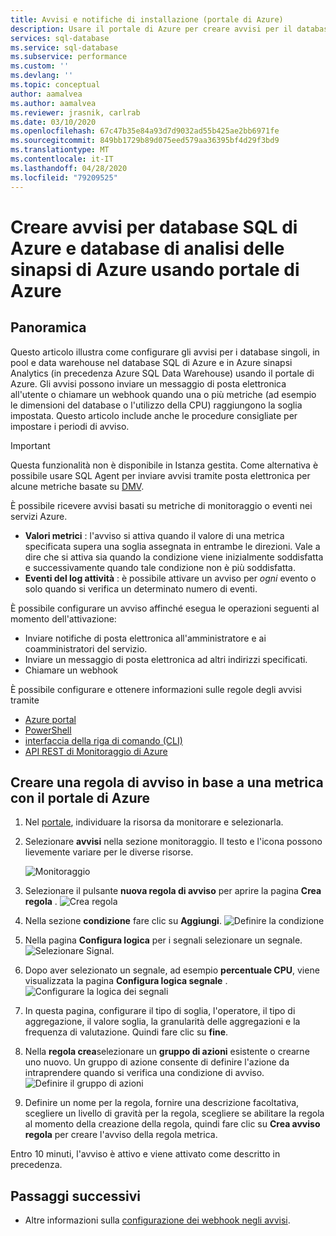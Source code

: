 ```yaml
---
title: Avvisi e notifiche di installazione (portale di Azure)
description: Usare il portale di Azure per creare avvisi per il database SQL in grado di attivare notifiche o eventi di automazione quando vengono soddisfatte le condizioni specificate.
services: sql-database
ms.service: sql-database
ms.subservice: performance
ms.custom: ''
ms.devlang: ''
ms.topic: conceptual
author: aamalvea
ms.author: aamalvea
ms.reviewer: jrasnik, carlrab
ms.date: 03/10/2020
ms.openlocfilehash: 67c47b35e84a93d7d9032ad55b425ae2bb6971fe
ms.sourcegitcommit: 849bb1729b89d075eed579aa36395bf4d29f3bd9
ms.translationtype: MT
ms.contentlocale: it-IT
ms.lasthandoff: 04/28/2020
ms.locfileid: "79209525"
---
```

# <a name="create-alerts-for-azure-sql-database-and-azure-synapse-analytics-databases-using-azure-portal"></a>Creare avvisi per database SQL di Azure e database di analisi delle sinapsi di Azure usando portale di Azure

## <a name="overview"></a>Panoramica

Questo articolo illustra come configurare gli avvisi per i database singoli, in pool e data warehouse nel database SQL di Azure e in Azure sinapsi Analytics (in precedenza Azure SQL Data Warehouse) usando il portale di Azure. Gli avvisi possono inviare un messaggio di posta elettronica all'utente o chiamare un webhook quando una o più metriche (ad esempio le dimensioni del database o l'utilizzo della CPU) raggiungono la soglia impostata. Questo articolo include anche le procedure consigliate per impostare i periodi di avviso.

> [!IMPORTANT]
> Questa funzionalità non è disponibile in Istanza gestita. Come alternativa è possibile usare SQL Agent per inviare avvisi tramite posta elettronica per alcune metriche basate su [DMV](https://docs.microsoft.com/sql/relational-databases/system-dynamic-management-views/system-dynamic-management-views).

È possibile ricevere avvisi basati su metriche di monitoraggio o eventi nei servizi Azure.

* **Valori metrici** : l'avviso si attiva quando il valore di una metrica specificata supera una soglia assegnata in entrambe le direzioni. Vale a dire che si attiva sia quando la condizione viene inizialmente soddisfatta e successivamente quando tale condizione non è più soddisfatta.
* **Eventi del log attività** : è possibile attivare un avviso per *ogni* evento o solo quando si verifica un determinato numero di eventi.

È possibile configurare un avviso affinché esegua le operazioni seguenti al momento dell'attivazione:

* Inviare notifiche di posta elettronica all'amministratore e ai coamministratori del servizio.
* Inviare un messaggio di posta elettronica ad altri indirizzi specificati.
* Chiamare un webhook

È possibile configurare e ottenere informazioni sulle regole degli avvisi tramite

* [Azure portal](../monitoring-and-diagnostics/insights-alerts-portal.md)
* [PowerShell](../azure-monitor/platform/alerts-classic-portal.md)
* [interfaccia della riga di comando (CLI)](../azure-monitor/platform/alerts-classic-portal.md)
* [API REST di Monitoraggio di Azure](https://msdn.microsoft.com/library/azure/dn931945.aspx)

## <a name="create-an-alert-rule-on-a-metric-with-the-azure-portal"></a>Creare una regola di avviso in base a una metrica con il portale di Azure

1. Nel [portale](https://portal.azure.com/), individuare la risorsa da monitorare e selezionarla.
2. Selezionare **avvisi** nella sezione monitoraggio. Il testo e l'icona possono lievemente variare per le diverse risorse.  

   ![Monitoraggio](media/sql-database-insights-alerts-portal/Alerts.png)
  
3. Selezionare il pulsante **nuova regola di avviso** per aprire la pagina **Crea regola** .
  ![Crea regola](media/sql-database-insights-alerts-portal/create-rule.png)

4. Nella sezione **condizione** fare clic su **Aggiungi**.
  ![Definire la condizione](media/sql-database-insights-alerts-portal/create-rule.png)
5. Nella pagina **Configura logica** per i segnali selezionare un segnale.
  ![Selezionare Signal](media/sql-database-insights-alerts-portal/select-signal.png).
6. Dopo aver selezionato un segnale, ad esempio **percentuale CPU**, viene visualizzata la pagina **Configura logica segnale** .
  ![Configurare la logica dei segnali](media/sql-database-insights-alerts-portal/configure-signal-logic.png)
7. In questa pagina, configurare il tipo di soglia, l'operatore, il tipo di aggregazione, il valore soglia, la granularità delle aggregazioni e la frequenza di valutazione. Quindi fare clic su **fine**.
8. Nella **regola crea**selezionare un **gruppo di azioni** esistente o crearne uno nuovo. Un gruppo di azione consente di definire l'azione da intraprendere quando si verifica una condizione di avviso.
  ![Definire il gruppo di azioni](media/sql-database-insights-alerts-portal/action-group.png)

9. Definire un nome per la regola, fornire una descrizione facoltativa, scegliere un livello di gravità per la regola, scegliere se abilitare la regola al momento della creazione della regola, quindi fare clic su **Crea avviso regola** per creare l'avviso della regola metrica.

Entro 10 minuti, l'avviso è attivo e viene attivato come descritto in precedenza.

## <a name="next-steps"></a>Passaggi successivi

* Altre informazioni sulla [configurazione dei webhook negli avvisi](../azure-monitor/platform/alerts-webhooks.md).
